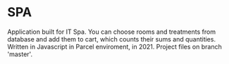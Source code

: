 # SPA
Application built for IT Spa. You can choose rooms and treatments from database and add them to cart, which counts their sums and quantities. Written in Javascript in Parcel enviroment, in 2021.
Project files on branch 'master'.
